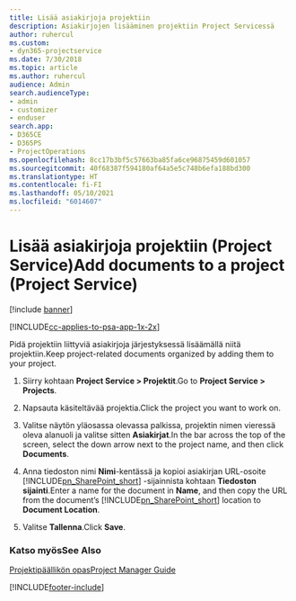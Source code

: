 ```yaml
---
title: Lisää asiakirjoja projektiin
description: Asiakirjojen lisääminen projektiin Project Servicessä
author: ruhercul
ms.custom:
- dyn365-projectservice
ms.date: 7/30/2018
ms.topic: article
ms.author: ruhercul
audience: Admin
search.audienceType:
- admin
- customizer
- enduser
search.app:
- D365CE
- D365PS
- ProjectOperations
ms.openlocfilehash: 8cc17b3bf5c57663ba85fa6ce96875459d601057
ms.sourcegitcommit: 40f68387f594180af64a5e5c748b6efa188bd300
ms.translationtype: HT
ms.contentlocale: fi-FI
ms.lasthandoff: 05/10/2021
ms.locfileid: "6014607"
---
```

# <a name="add-documents-to-a-project-project-service"></a><span data-ttu-id="dee6f-103">Lisää asiakirjoja projektiin (Project Service)</span><span class="sxs-lookup"><span data-stu-id="dee6f-103">Add documents to a project (Project Service)</span></span>

[!include [banner](../includes/psa-now-project-operations.md)]

[!INCLUDE[cc-applies-to-psa-app-1x-2x](../includes/cc-applies-to-psa-app-1x-2x.md)]

<span data-ttu-id="dee6f-104">Pidä projektiin liittyviä asiakirjoja järjestyksessä lisäämällä niitä projektiin.</span><span class="sxs-lookup"><span data-stu-id="dee6f-104">Keep project-related documents organized by adding them to your project.</span></span>  
  
1. <span data-ttu-id="dee6f-105">Siirry kohtaan **Project Service > Projektit**.</span><span class="sxs-lookup"><span data-stu-id="dee6f-105">Go to **Project Service > Projects**.</span></span>  
  
2. <span data-ttu-id="dee6f-106">Napsauta käsiteltävää projektia.</span><span class="sxs-lookup"><span data-stu-id="dee6f-106">Click the project you want to work on.</span></span>  
  
3. <span data-ttu-id="dee6f-107">Valitse näytön yläosassa olevassa palkissa, projektin nimen vieressä oleva alanuoli ja valitse sitten **Asiakirjat**.</span><span class="sxs-lookup"><span data-stu-id="dee6f-107">In the bar across the top of the screen, select the down arrow next to the project name, and then click **Documents**.</span></span>  
  
4. <span data-ttu-id="dee6f-108">Anna tiedoston nimi **Nimi**-kentässä ja kopioi asiakirjan URL-osoite [!INCLUDE[pn_SharePoint_short](../includes/pn-sharepoint-short.md)] -sijainnista kohtaan **Tiedoston sijainti**.</span><span class="sxs-lookup"><span data-stu-id="dee6f-108">Enter a name for the document in **Name**,  and then copy the URL from the document’s [!INCLUDE[pn_SharePoint_short](../includes/pn-sharepoint-short.md)] location to **Document Location**.</span></span>  
  
5. <span data-ttu-id="dee6f-109">Valitse **Tallenna**.</span><span class="sxs-lookup"><span data-stu-id="dee6f-109">Click **Save**.</span></span>  
  
### <a name="see-also"></a><span data-ttu-id="dee6f-110">Katso myös</span><span class="sxs-lookup"><span data-stu-id="dee6f-110">See Also</span></span>  
 [<span data-ttu-id="dee6f-111">Projektipäällikön opas</span><span class="sxs-lookup"><span data-stu-id="dee6f-111">Project Manager Guide</span></span>](../psa/project-manager-guide.md)


[!INCLUDE[footer-include](../includes/footer-banner.md)]